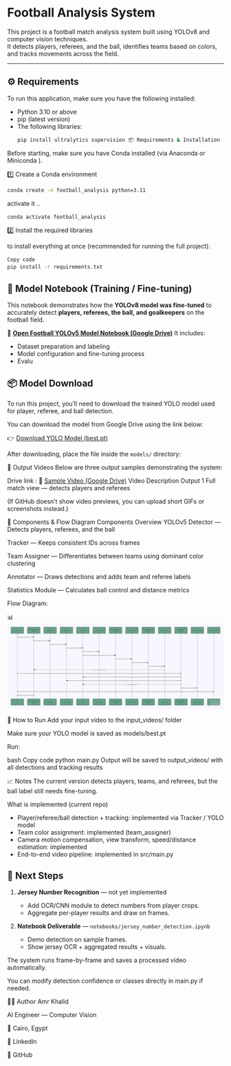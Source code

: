 # Football Analysis System

This project is a football match analysis system built using YOLOv8 and computer vision techniques.  
It detects players, referees, and the ball, identifies teams based on colors, and tracks movements across the field.

---

## ⚙️ Requirements

To run this application, make sure you have the following installed:

- Python 3.10 or above
- pip (latest version)
- The following libraries:
  ```bash
  pip install ultralytics supervision 📦 Requirements & Installation

Before starting, make sure you have Conda installed (via Anaconda
 or Miniconda
).

1️⃣ Create a Conda environment 
```bash
conda create -n football_analysis python=3.11
```

activate it ..
```bash
conda activate football_analysis
```
2️⃣ Install the required libraries


to install everything at once (recommended for running the full project):




```bash
Copy code
pip install -r requirements.txt
```






## 📓 Model Notebook (Training / Fine-tuning)

This notebook demonstrates how the **YOLOv8 model was fine-tuned** to accurately detect **players, referees, the ball, and goalkeepers** on the football field.

🔗 [**Open Football YOLOv5 Model Notebook (Google Drive)**](https://drive.google.com/drive/folders/1zk8Dbs9FHfxVOY8N28milCaVb83QV31t?usp=drive_link)
It includes:
- Dataset preparation and labeling  
- Model configuration and fine-tuning process  
- Evalu

## 📦 Model Download

To run this project, you’ll need to download the trained YOLO model used for player, referee, and ball detection.

You can download the model from Google Drive using the link below:

👉 [Download YOLO Model (best.pt)](https://drive.google.com/file/d/1XVBKxLP5DHxaqX896YocF_476G0pH8FE/view?usp=drive_link)

After downloading, place the file inside the `models/` directory:





🎥 Output Videos
Below are three output samples demonstrating the system:

Drive link : 
   🎥 [Sample Video (Google Drive)](<https://drive.google.com/file/d/1k2Qxd9zia1oz50TwX6sha8my_zZY7o-R/view?usp=sharing>)
Video	Description
Output 1	Full match view — detects players and referees


(If GitHub doesn’t show video previews, you can upload short GIFs or screenshots instead.)


🔧 Components & Flow Diagram
Components Overview
YOLOv5 Detector — Detects players, referees, and the ball

Tracker — Keeps consistent IDs across frames

Team Assigner — Differentiates between teams using dominant color clustering

Annotator — Draws detections and adds team and referee labels

Statistics Module — Calculates ball control and distance metrics

Flow Diagram:

📊
![Alt text](src/assets/images/photo_2025-10-17_18-04-59.jpg)



🏁 How to Run
Add your input video to the input_videos/ folder

Make sure your YOLO model is saved as models/best.pt

Run:

bash
Copy code
python main.py
Output will be saved to output_videos/ with all detections and tracking results

📈 Notes
The current version detects players, teams, and referees, but the ball label still needs fine-tuning.

What is implemented (current repo)
- Player/referee/ball detection + tracking: implemented via Tracker / YOLO model
- Team color assignment: implemented (team_assigner)
- Camera motion compensation, view transform, speed/distance estimation: implemented
- End-to-end video pipeline: implemented in src/main.py

## 🚧 Next Steps

1. **Jersey Number Recognition** — not yet implemented  
   - Add OCR/CNN module to detect numbers from player crops.  
   - Aggregate per-player results and draw on frames.  


2. **Notebook Deliverable** — `notebooks/jersey_number_detection.ipynb`  
   - Demo detection on sample frames.  
   - Show jersey OCR + aggregated results + visuals.

The system runs frame-by-frame and saves a processed video automatically.

You can modify detection confidence or classes directly in main.py if needed.

👨‍💻 Author
Amr Khalid

AI Engineer — Computer Vision

📍 Cairo, Egypt

🔗 LinkedIn

🔗 GitHub









